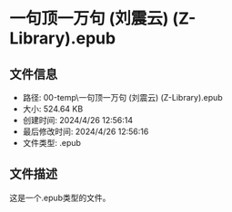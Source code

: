 ﻿# 一句顶一万句 (刘震云) (Z-Library).epub

## 文件信息
- 路径: 00-temp\一句顶一万句 (刘震云) (Z-Library).epub
- 大小: 524.64 KB
- 创建时间: 2024/4/26 12:56:14
- 最后修改时间: 2024/4/26 12:56:16
- 文件类型: .epub

## 文件描述
这是一个.epub类型的文件。

